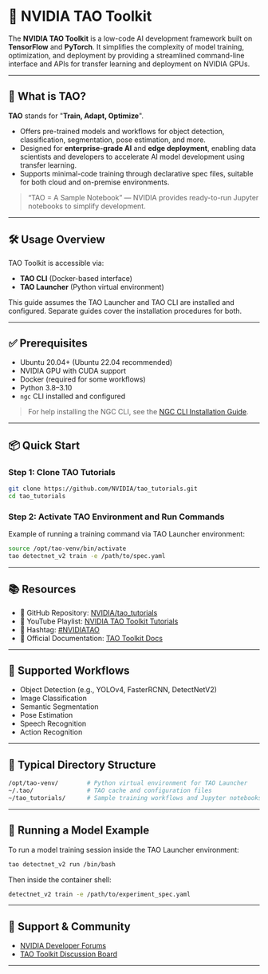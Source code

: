 # 🧠 NVIDIA TAO Toolkit

The **NVIDIA TAO Toolkit** is a low-code AI development framework built on **TensorFlow** and **PyTorch**. It simplifies the complexity of model training, optimization, and deployment by providing a streamlined command-line interface and APIs for transfer learning and deployment on NVIDIA GPUs.

---

## 📌 What is TAO?

**TAO** stands for "**Train, Adapt, Optimize**".

* Offers pre-trained models and workflows for object detection, classification, segmentation, pose estimation, and more.
* Designed for **enterprise-grade AI** and **edge deployment**, enabling data scientists and developers to accelerate AI model development using transfer learning.
* Supports minimal-code training through declarative spec files, suitable for both cloud and on-premise environments.

> “TAO = A Sample Notebook” — NVIDIA provides ready-to-run Jupyter notebooks to simplify development.

---

## 🛠 Usage Overview

TAO Toolkit is accessible via:

* **TAO CLI** (Docker-based interface)
* **TAO Launcher** (Python virtual environment)

This guide assumes the TAO Launcher and TAO CLI are installed and configured. Separate guides cover the installation procedures for both.

---

## ✅ Prerequisites

* Ubuntu 20.04+ (Ubuntu 22.04 recommended)
* NVIDIA GPU with CUDA support
* Docker (required for some workflows)
* Python 3.8–3.10
* `ngc` CLI installed and configured

> For help installing the NGC CLI, see the [NGC CLI Installation Guide](https://github.com/jahangir842/linux-notes/blob/main/GPU/nvidia-tao/install-ngc-cli.md).

---

## 📦 Quick Start

### Step 1: Clone TAO Tutorials

```bash
git clone https://github.com/NVIDIA/tao_tutorials.git
cd tao_tutorials
```

### Step 2: Activate TAO Environment and Run Commands

Example of running a training command via TAO Launcher environment:

```bash
source /opt/tao-venv/bin/activate
tao detectnet_v2 train -e /path/to/spec.yaml
```

---

## 📚 Resources

* 📘 GitHub Repository: [NVIDIA/tao\_tutorials](https://github.com/NVIDIA/tao_tutorials)
* 🎥 YouTube Playlist: [NVIDIA TAO Toolkit Tutorials](https://www.youtube.com/watch?v=kErfKDZ50To&list=PL5B692fm6--uVOY7csa54jjkjE1NYf1Un)
* 🔖 Hashtag: [#NVIDIATAO](https://www.youtube.com/hashtag/nvidiatao)
* 📄 Official Documentation: [TAO Toolkit Docs](https://docs.nvidia.com/tao)

---

## 🤖 Supported Workflows

* Object Detection (e.g., YOLOv4, FasterRCNN, DetectNetV2)
* Image Classification
* Semantic Segmentation
* Pose Estimation
* Speech Recognition
* Action Recognition

---

## 📁 Typical Directory Structure

```bash
/opt/tao-venv/        # Python virtual environment for TAO Launcher
~/.tao/               # TAO cache and configuration files
~/tao_tutorials/      # Sample training workflows and Jupyter notebooks
```

---

## 🚀 Running a Model Example

To run a model training session inside the TAO Launcher environment:

```bash
tao detectnet_v2 run /bin/bash
```

Then inside the container shell:

```bash
detectnet_v2 train -e /path/to/experiment_spec.yaml
```

---

## 💬 Support & Community

* [NVIDIA Developer Forums](https://forums.developer.nvidia.com/)
* [TAO Toolkit Discussion Board](https://forums.developer.nvidia.com/c/tao-toolkit/)

---


